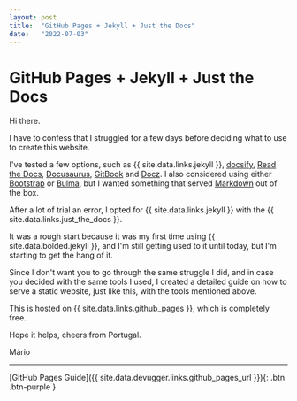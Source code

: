 ```yaml
---
layout: post
title:  "GitHub Pages + Jekyll + Just the Docs"
date:   "2022-07-03"
---
```


# GitHub Pages + Jekyll + Just the Docs

Hi there.

I have to confess that I struggled for a few days before deciding what to use to create this website.

I've tested a few options, such as {{ site.data.links.jekyll }}, [docsify](https://docsify.js.org/), [Read the Docs](https://readthedocs.org/), [Docusaurus](https://docusaurus.io/), [GitBook](https://www.gitbook.com/) and [Docz](https://www.docz.site/). I also considered using either [Bootstrap](https://getbootstrap.com/) or [Bulma](https://bulma.io/), but I wanted something that served [Markdown](https://www.markdownguide.org/) out of the box.

After a lot of trial an error, I opted for {{ site.data.links.jekyll }} with the {{ site.data.links.just_the_docs }}.

It was a rough start because it was my first time using {{ site.data.bolded.jekyll }}, and I'm still getting used to it until today, but I'm starting to get the hang of it.

Since I don't want you to go through the same struggle I did, and in case you decided with the same tools I used, I created a detailed guide on how to serve a static website, just like this, with the tools mentioned above.

This is hosted on {{ site.data.links.github_pages }}, which is completely free.

Hope it helps, cheers from Portugal.

Mário

---

[GitHub Pages Guide]({{ site.data.devugger.links.github_pages_url }}){: .btn .btn-purple }